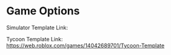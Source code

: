 # Game Options

Simulator Template Link:

Tycoon Template Link: https://web.roblox.com/games/14042689701/Tycoon-Template
